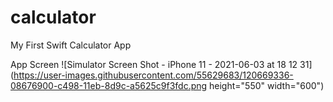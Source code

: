 # calculator
My First Swift Calculator App


App Screen 
![Simulator Screen Shot - iPhone 11 - 2021-06-03 at 18 12 31](https://user-images.githubusercontent.com/55629683/120669336-08676900-c498-11eb-8d9c-a5625c9f3fdc.png height="550" width="600")
